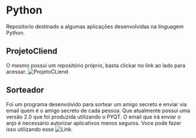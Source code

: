 # Python

Repositorio destinado a algumas aplicações desenvolvidas na linguagem Python.

## ProjetoCliend
O mesmo possui um repositório próprio, basta clickar no link ao lado para acessar. ![ProjetoCLiend](https://github.com/Inaldomarinho/ProjetoCliend)

## Sorteador

Foi um programa desenvolvido para sortear um amigo secreto e enviar via email quem é o amigo secreto de cada pessoa. Que atualmente possui uma versão 2.0 que foi produzida utilizando o PYQT. O email que irá enviar o anjo é necessário autorizar aplicativos menos seguros. Voce pode fazer isso utilizando esse ![Link](https://myaccount.google.com/lesssecureapps?hl=pt-BR).


